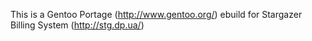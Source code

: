 This is a Gentoo Portage (http://www.gentoo.org/) ebuild for Stargazer Billing System (http://stg.dp.ua/)